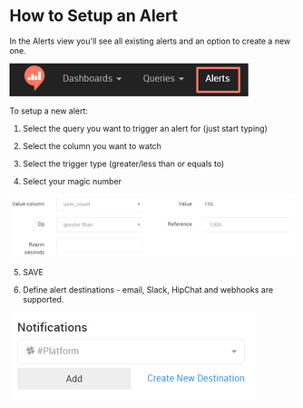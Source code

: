 # How to Setup an Alert

In the Alerts view you'll see all existing alerts and an option to create a new one.

![](/user-guide/assets/alerts.png)

To setup a new alert:

1. Select the query you want to trigger an alert for (just start typing)

2. Select the column you want to watch

3. Select the trigger type (greater/less than or equals to)

4. Select your magic number

![](/user-guide/assets/alerts_settings.png)

5. SAVE

6. Define alert destinations - email, Slack, HipChat and webhooks are supported.

![](/user-guide/assets/alert_destination.png)
